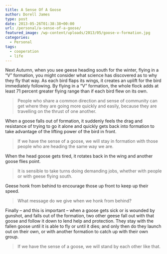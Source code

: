 ```yaml
---
title: A Sense Of A Goose
author: Dorell James
type: post
date: 2013-05-26T01:38:38+00:00
url: /personal/a-sense-of-a-goose/
featured_image: /wp-content/uploads/2013/05/goose-v-formation.jpg
categories:
  - Personal
tags:
  - cooperation
  - life
---
```


Next Autumn, when you see geese heading south for the winter, flying in a &#8220;V&#8221; formation, you might consider what science has discovered as to why they fly that way. As each bird flaps its wings, it creates an uplift for the bird immediately following. By flying in a &#8220;V&#8221; formation, the whole flock adds at least 71 percent greater flying range than if each bird flew on its own.

> People who share a common direction and sense of community can get where they are going more quickly and easily, because they are travelling on the thrust of one another.

When a goose falls out of formation, it suddenly feels the drag and resistance of trying to go it alone and quickly gets back into formation to take advantage of the lifting power of the bird in front.

> If we have the sense of a goose, we will stay in formation with those people who are heading the same way we are.

When the head goose gets tired, it rotates back in the wing and another goose flies point.

> It is sensible to take turns doing demanding jobs, whether with people or with geese flying south.

Geese honk from behind to encourage those up front to keep up their speed.

> What message do we give when we honk from behind?

Finally &#8211; and this is important &#8211; when a goose gets sick or is wounded by gunshot, and falls out of the formation, two other geese fall out with that goose and follow it down to lend help and protection. They stay with the fallen goose until it is able to fly or until it dies; and only then do they launch out on their own, or with another formation to catch up with their own group.

> If we have the sense of a goose, we will stand by each other like that.
